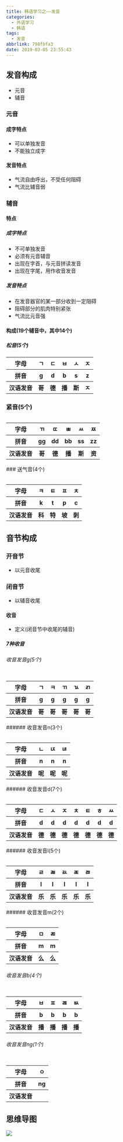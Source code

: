 ```yaml
---
title: 韩语学习之——发音
categories:
  - 外语学习
  - 韩语
tags:
  - 发音
abbrlink: 798fbfa3
date: 2019-03-05 23:55:43
---
```


## 发音构成
* 元音
* 辅音

### 元音
#### 成字特点
* 可以单独发音
* 不能独立成字
#### 发音特点
* 气流自由呼出，不受任何阻碍
* 气流比辅音弱


<!--more-->
### 辅音
#### 特点
##### 成字特点
* 不可单独发音
* 必须有元音辅音
* 出现在字首，与元音拼读发音
* 出现在字尾，用作收音发音

##### 发音特点
* 在发音器官的某一部分收到一定阻碍
* 阻碍部分的肌肉特别紧张
* 气流比元音强
#### 构成(19个辅音中，其中14个)

##### 松音(5个)
<table border="0"><tr><th>字母</th><th>ㄱ</th><th>ㄷ</th><th>ㅂ</th><th>ㅅ</th><th>ㅈ</th></tr><tr><th>拼音</th><th>g</th><th>d</th><th>b</th><th>s</th><th>z</th></tr><tr><th>汉语发音</th><th>哥</th><th>德</th><th>播</th><th>斯</th><th>ㅈ</th></tr><table>
 
### 紧音(5个)
<table border="0"><tr><th>字母</th><th>ㄲ</th><th>ㄸ</th><th>ㅃ</th><th>ㅆ</th><th>ㅉ</th></tr><tr><th>拼音</th><th>gg</th><th>dd</th><th>bb</th><th>ss</th><th>zz</th></tr><tr><th>汉语发音</th><th>哥</th><th>德</th><th>播</th><th>斯</th><th>资</th></tr><table>
### 送气音(4个)
<table border="0"><tr><th>字母</th><th>ㅋ</th><th>ㅌ</th><th>ㅍ</th><th>ㅊ</th></tr><tr><th>拼音</th><th>k</th><th>t</th><th>p</th><th>c</th></tr><tr><th>汉语发音</th><th>科</th><th>特</th><th>坡</th><th>刺</th></tr><table>

## 音节构成
### 开音节
* 以元音收尾
### 闭音节
* 以辅音收尾

#### 收音
* 定义(闭音节中收尾的辅音)

##### 7种收音
###### 收音发音g(5个)  
<table border="0"><tr><th>字母</th><th>ㄱ</th><th>ㅋ</th><th>ㄲ</th><th>ㄳ</th><th>ㄺ</th></tr><tr><th>拼音</th><th>g</th><th>g</th><th>g</th><th>g</th><th>g</th></tr><tr><th>汉语发音</th><th>哥</th><th>哥</th><th>哥</th><th>哥</th><th>哥</th></tr><table>
###### 收音发音n(3个) 
<table border="0"><tr><th>字母</th><th>ㄴ</th><th>ㄵ</th><th>ㄶ</th></tr><tr><th>拼音</th><th>n</th><th>n</th><th>n</th></tr><tr><th>汉语发音</th><th>呢</th><th>呢</th><th>呢</th></tr><table>
###### 收音发音d(7个) 
<table border="0"><tr><th>字母</th><th>ㄷ</th><th>ㅅ</th><th>ㅈ</th><th>ㅊ</th><th>ㅌ</th><th>ㅎ</th><th>ㅆ</th></tr><tr><th>拼音</th><th>d</th><th>d</th><th>d</th><th>d</th><th>d</th><th>d</th><th>d</th></tr><tr><th>汉语发音</th><th>德</th><th>德</th><th>德</th><th>德</th><th>德</th><th>德</th><th>德</th></tr><table>
###### 收音发音l(5个) 
<table border="0"><tr><th>字母</th><th>ㄹ</th><th>ㄼ</th><th>ㄽ</th><th>ㄾ</th><th>ㅀ</th></tr><tr><th>拼音</th><th>l</th><th>l</th><th>l</th><th>l</th><th>l</th></tr><tr><th>汉语发音</th><th>乐</th><th>乐</th><th>乐</th><th>乐</th><th>乐</th></tr><table>
###### 收音发音m(2个) 
<table border="0"><tr><th>字母</th><th>ㅁ</th><th>ㄻ</th></tr><tr><th>拼音</th><th>m</th><th>m</th></tr><tr><th>汉语发音</th><th>么</th><th>么</th></tr><table>

###### 收音发音b(4个) 
<table border="0"><tr><th>字母</th><th>ㅂ</th><th>ㅍ</th><th>ㄿ</th><th>ㅄ</th></tr><tr><th>拼音</th><th>b</th><th>b</th><th>b</th><th>b</th></tr><tr><th>汉语发音</th><th>播</th><th>播</th><th>播</th><th>播</th></tr><table>

###### 收音发音ng(1个) 
<table border="0"><tr><th>字母</th><th>ㅇ</th></tr><tr><th>拼音</th><th>ng</th></tr><tr><th>汉语发音</th><th></th></tr><table>

## 思维导图
![][1]




[1]: https://cdn.jsdelivr.net/gh/pgzxc/CDN/blog-image/korean_pronunciation.png